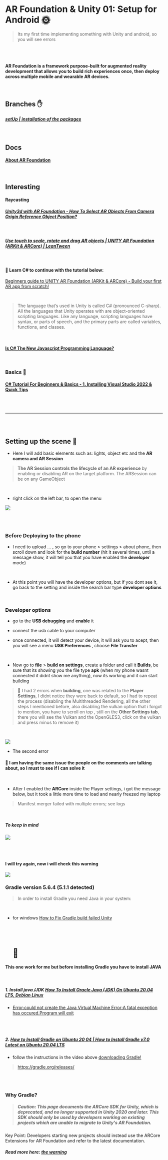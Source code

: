 # AR Foundation & Unity 01: Setup for Android 🌞

> Its my first time implementing something with Unity and android, so you will see errors

<br>
 
<!-- - CRedits: [AR foundation 01: setup for android](https://youtu.be/0mpsiO2lCx0) by **Dinesh Punni** -->

<br>

#### AR Foundation is a framework purpose-built for augmented reality development that allows you to build rich experiences once, then deploy across multiple mobile and wearable AR devices.

 <br>

## Branches ✋

##### [setUp | installation of the packages ](https://github.com/nadiamariduena/ar-foundation-and-unity-01_setup-for-Android/tree/0-setup-installation-pachages)

<br>

## Docs

#### [About AR Foundation](https://docs.unity3d.com/Packages/com.unity.xr.arfoundation@4.2/manual/index.html)

<br>

## Interesting

#### Raycasting

##### [Unity3d with AR Foundation - How To Select AR Objects From Camera Origin Reference Object Position?](https://youtu.be/lkQ1GSJUOJk)

<br>

##### [Use touch to scale, rotate and drag AR objects | UNITY AR Foundation (ARKit & ARCore) | LeanTween](https://youtu.be/jgQVUttENTI)

<br>

#### 🥭 Learn C# to continue with the tutorial below:

[Beginners guide to UNITY AR Foundation (ARKit & ARCore) - Build your first AR app from scratch!](https://www.youtube.com/watch?v=KqzlGApWPEA&ab_channel=MohdHamza)

<br>

> The language that’s used in Unity is called C# (pronounced C-sharp). All the languages that Unity operates with are object-oriented scripting languages. Like any language, scripting languages have syntax, or parts of speech, and the primary parts are called variables, functions, and classes.

<br>

#### [Is C# The New Javascript Programming Language?](https://youtu.be/m5ArCIMUMfM)

<br>

### Basics 🌈

#### [C# Tutorial For Beginners & Basics - 1. Installing Visual Studio 2022 & Quick Tips]()

<br>
<br>

---

<br>
<br>

## Setting up the scene 🥭

- Here I will add basic elements such as: lights, object etc and the **AR camera and AR Session**

> **The AR Session controls the lifecycle of an AR experience** by enabling or disabling AR on the target platform. The ARSession can be on any GameObject

<br>

- right click on the left bar, to open the menu

[<img src="./read-img/setting-up-the-scene1.gif"/>]()

<br>
<br>

### Before Deploying to the phone

- I need to upload ... , so go to your phone > settings > about phone, then scroll down and look for the **build number** (hit it several times, until a message show, it will tell you that you have enabled the **developer** mode)

<br>

- At this point you will have the developer options, but if you dont see it, go back to the setting and inside the search bar type **developer options**

<br>

### Developer options

- go to the **USB debugging** and **enable** it

- connect the usb cable to your computer

- once connected, it will detect your device, it will ask you to acept, then you will see a menu **USB Preferences** , choose **File Transfer**

>

<br>

- Now go to **file** > **build on settings**, create a folder and call it **Builds**, be sure that its showing you the file type **apk** (when my phone wasnt connected it didnt show me anything), now its working and it can start building

> 🔴 I had 2 errors when **building**, one was related to the **Player Settings**, I didnt notice they were back to default, so I had to repeat the process (disabling the Multithreaded Rendering, all the other steps I mentioned before, also disabling the vulkan option that i forgot to mention, you have to scroll on top , still on the **Other Settings tab**, there you will see the Vulkan and the OpenGLES3, click on the vulkan and press minus to remove it)

<br>

[<img src="./read-img/building-the-scene-errorr.gif"/>]()

- The second error

#### 🔴 I am having the same issue the people on the comments are talking about, so I must to see if I can solve it

<br>

- After I enabled the **ARCore** inside the Player settings, i got the message below, but it took a little more time to load and nearly freezed my laptop

> Manifest merger failed with multiple errors; see logs

<br>

##### To keep in mind

[<img src="./read-img/api-version.jpg"/>]()

<br>
<br>

#### I will try again, now i will check this warning

[<img src="./read-img/api-version-ARcore-requires.jpg"/>]()

### Gradle version 5.6.4 (5.1.1 detected)

> In order to install Gradle you need Java in your system:

<br>

- for windows [How to Fix Gradle build failed Unity
  ](https://www.youtube.com/watch?v=DBg8ltfKGSA&list=LL&index=1&ab_channel=CodeProf)

  <br>
  <br>

  # 👾

#### This one work for me but before installing Gradle you have to install JAVA

<br>

##### 1. Install java /JDK [How To Install Oracle Java (JDK) On Ubuntu 20.04 LTS, Debian Linux](https://youtu.be/ogWKP9Lm-Qo)

- [Error:could not create the Java Virtual Machine Error:A fatal exception has occured.Program will exit](https://stackoverflow.com/questions/37186197/errorcould-not-create-the-java-virtual-machine-errora-fatal-exception-has-occu)

<br>
<br>

##### 2. [How to Install Gradle on Ubuntu 20 04 | How to Install Gradle v7.0 Latest on Ubuntu 20.04 LTS](https://www.youtube.com/watch?v=CWV0gE2nDNA&ab_channel=DevOpsHint)

- follow the instructions in the video above [downloading Gradle!](https://gradle.org/next-steps/?version=7.4.2&format=bin)

> https://gradle.org/releases/

<br>

<br>

### Why Gradle?

> ##### Caution: This page documents the ARCore SDK for Unity, which is deprecated, and no longer supported in Unity 2020 and later. This SDK should only be used by developers working on existing projects which are unable to migrate to Unity's AR Foundation.

Key Point: Developers starting new projects should instead use the ARCore Extensions for AR Foundation and refer to the latest documentation.

##### Read more here: [the warning ](https://developers.google.com/ar/develop/unity/android-11-build)
